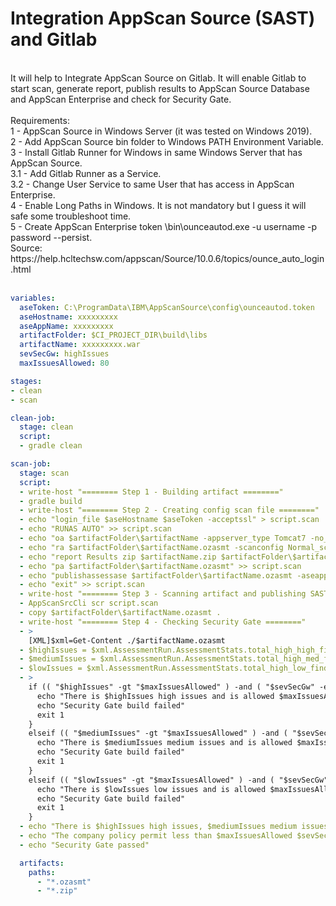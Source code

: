 # Integration AppScan Source (SAST) and Gitlab
</br>
It will help to Integrate AppScan Source on Gitlab. It will enable Gitlab to start scan, generate report, publish results to AppScan Source Database and AppScan Enterprise and check for Security Gate.<br>
<br>
Requirements:<br>
1 - AppScan Source in Windows Server (it was tested on Windows 2019).<br>
2 - Add AppScan Source bin folder to Windows PATH Environment Variable.<br>
3 - Install Gitlab Runner for Windows in same Windows Server that has AppScan Source.<br>
3.1 - Add Gitlab Runner as a Service.<br>
3.2 - Change User Service to same User that has access in AppScan Enterprise.<br>
4 - Enable Long Paths in Windows. It is not mandatory but I guess it will safe some troubleshoot time.<br>
5 - Create AppScan Enterprise token <install_dir>\bin\ounceautod.exe -u username -p password --persist.<br>
  Source: https://help.hcltechsw.com/appscan/Source/10.0.6/topics/ounce_auto_login.html <br>
  <br>

```yaml
variables:
  aseToken: C:\ProgramData\IBM\AppScanSource\config\ounceautod.token
  aseHostname: xxxxxxxxx
  aseAppName: xxxxxxxxx
  artifactFolder: $CI_PROJECT_DIR\build\libs 
  artifactName: xxxxxxxxx.war
  sevSecGw: highIssues
  maxIssuesAllowed: 80

stages:
- clean
- scan

clean-job:
  stage: clean
  script:
  - gradle clean

scan-job:
  stage: scan
  script:
  - write-host "======== Step 1 - Building artifact ========"
  - gradle build
  - write-host "======== Step 2 - Creating config scan file ========"
  - echo "login_file $aseHostname $aseToken -acceptssl" > script.scan
  - echo "RUNAS AUTO" >> script.scan
  - echo "oa $artifactFolder\$artifactName -appserver_type Tomcat7 -no_ear_project" >> script.scan
  - echo "ra $artifactFolder\$artifactName.ozasmt -scanconfig Normal_scan -name $artifactName-$CI_JOB_ID" >> script.scan
  - echo "report Results zip $artifactName.zip $artifactFolder\$artifactName.ozasmt -includeSrcBefore:5 -includeSrcAfter:5 -includeTrace:definitive -includeTrace:suspect -includeHowToFix" >> script.scan
  - echo "pa $artifactFolder\$artifactName.ozasmt" >> script.scan
  - echo "publishassessase $artifactFolder\$artifactName.ozasmt -aseapplication $aseAppName -name $artifactName-$CI_JOB_ID" >> script.scan
  - echo "exit" >> script.scan
  - write-host "======== Step 3 - Scanning artifact and publishing SAST result ========"
  - AppScanSrcCli scr script.scan
  - copy $artifactFolder\$artifactName.ozasmt .
  - write-host "======== Step 4 - Checking Security Gate ========"
  - >
    [XML]$xml=Get-Content ./$artifactName.ozasmt
  - $highIssues = $xml.AssessmentRun.AssessmentStats.total_high_high_finding
  - $mediumIssues = $xml.AssessmentRun.AssessmentStats.total_high_med_finding
  - $lowIssues = $xml.AssessmentRun.AssessmentStats.total_high_low_finding
  - >
    if (( "$highIssues" -gt "$maxIssuesAllowed" ) -and ( "$sevSecGw" -eq "highIssues" )) {
      echo "There is $highIssues high issues and is allowed $maxIssuesAllowed"
      echo "Security Gate build failed"
      exit 1
    }
    elseif (( "$mediumIssues" -gt "$maxIssuesAllowed" ) -and ( "$sevSecGw" -eq "mediumIssues" )) {
      echo "There is $mediumIssues medium issues and is allowed $maxIssuesAllowed"
      echo "Security Gate build failed"
      exit 1
    }
    elseif (( "$lowIssues" -gt "$maxIssuesAllowed" ) -and ( "$sevSecGw" -eq "lowIssues" )) {
      echo "There is $lowIssues low issues and is allowed $maxIssuesAllowed"
      echo "Security Gate build failed"
      exit 1
    }
  - echo "There is $highIssues high issues, $mediumIssues medium issues and $lowIssues low issues"
  - echo "The company policy permit less than $maxIssuesAllowed $sevSecGw severity"
  - echo "Security Gate passed"

  artifacts:
    paths:
      - "*.ozasmt"
      - "*.zip"
```
